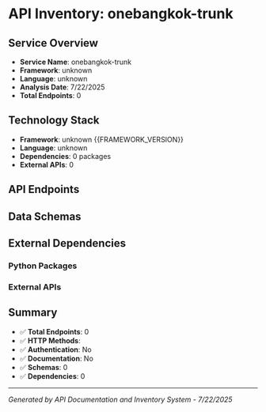 # API Inventory: onebangkok-trunk

## Service Overview

- **Service Name**: onebangkok-trunk
- **Framework**: unknown
- **Language**: unknown
- **Analysis Date**: 7/22/2025
- **Total Endpoints**: 0

## Technology Stack

- **Framework**: unknown {{FRAMEWORK_VERSION}}
- **Language**: unknown
- **Dependencies**: 0 packages
- **External APIs**: 0

## API Endpoints



## Data Schemas



## External Dependencies

### Python Packages


### External APIs


## Summary

- ✅ **Total Endpoints**: 0
- ✅ **HTTP Methods**: 
- ✅ **Authentication**: No
- ✅ **Documentation**: No
- ✅ **Schemas**: 0
- ✅ **Dependencies**: 0

---

*Generated by API Documentation and Inventory System - 7/22/2025* 